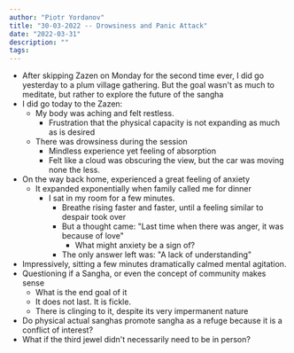 ```yaml
---
author: "Piotr Yordanov"
title: "30-03-2022 -- Drowsiness and Panic Attack"
date: "2022-03-31"
description: ""
tags:
---
```


+ After skipping Zazen on Monday for the second time ever, I did go yesterday to a plum village gathering. But the goal wasn't as much to meditate, but rather to explore the future of the sangha
+ I did go today to the Zazen:
	+ My body was aching and felt restless.
		+ Frustration that the physical capacity is not expanding as much as is desired
	+ There was drowsiness during the session
		+ Mindless experience yet feeling of absorption
		+ Felt like a cloud was obscuring the view, but the car was moving none the less.
+ On the way back home, experienced a great feeling of anxiety
	+ It expanded exponentially when family called me for dinner
		+ I sat in my room for a few minutes.
			+ Breathe rising faster and faster, until a feeling similar to despair took over
			+ But a thought came: "Last time when there was anger, it was because of love"
				+ What might anxiety be a sign of?
			+ The only answer left was: "A lack of understanding"
+ Impressively, sitting a few minutes dramatically calmed mental agitation.
+ Questioning if a Sangha, or even the concept of community makes sense
	+ What is the end goal of it
	+ It does not last. It is fickle.
	+ There is clinging to it, despite its very impermanent nature
+ Do physical actual sanghas promote sangha as a refuge because it is a conflict of interest?
+ What if the third jewel didn't necessarily need to be in person?